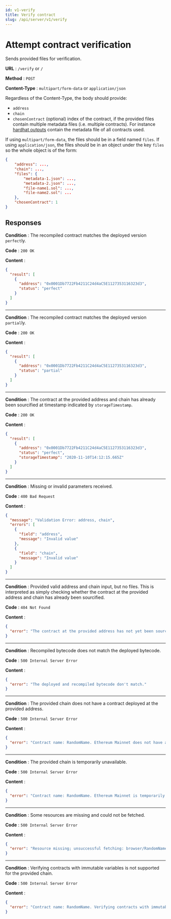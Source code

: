 ```yaml
---
id: v1-verify
title: Verify contract
slug: /api/server/v1/verify
---
```


# Attempt contract verification

Sends provided files for verification.

**URL** : `/verify` or `/`

**Method** : `POST`

**Content-Type** : `multipart/form-data` or `application/json`

Regardless of the Content-Type, the body should provide:

- `address`
- `chain`
- `chosenContract` (optional) index of the contract, if the provided files contain multiple metadata files (i.e. multiple contracts). For instance [hardhat outputs](/docs/how-to-verify/#with-hardhat-output) contain the metadata file of all contracts used.

If using `multipart/form-data`, the files should be in a field named `files`.
If using `application/json`, the files should be in an object under the key `files` so the whole object is of the form:

```json
{
    "address": ...,
    "chain": ...,
    "files": {
        "metadata-1.json": ...,
        "metadata-2.json": ...,
        "file-name1.sol": ...,
        "file-name2.sol": ...
    },
    "chosenContract": 1
}
```

## Responses

**Condition** : The recompiled contract matches the deployed version `perfect`ly.

**Code** : `200 OK`

**Content** :

```json
{
  "result": [
    {
      "address": "0x0001Db7722Fb4211C24d4aC5E1127353116323d3",
      "status": "perfect"
    }
  ]
}
```

---
**Condition** : The recompiled contract matches the deployed version `partial`ly.

**Code** : `200 OK`

**Content** :

```json
{
  "result": [
    {
      "address": "0x0001Db7722Fb4211C24d4aC5E1127353116323d3",
      "status": "partial"
    }
  ]
}
```

---
**Condition** : The contract at the provided address and chain has already been sourcified at timestamp indicated by `storageTimestamp`.

**Code** : `200 OK`

**Content** :

```json
{
  "result": [
    {
      "address": "0x0001Db7722Fb4211C24d4aC5E1127353116323d3",
      "status": "perfect",
      "storageTimestamp": "2020-11-10T14:12:15.665Z"
    }
  ]
}
```

---
**Condition** : Missing or invalid parameters received.

**Code** : `400 Bad Request`

**Content** :

```json
{
  "message": "Validation Error: address, chain",
  "errors": [
    {
      "field": "address",
      "message": "Invalid value"
    },
    {
      "field": "chain",
      "message": "Invalid value"
    }
  ]
}
```

---
**Condition** : Provided valid address and chain input, but no files. This is interpreted as simply checking whether the contract at the provided address and chain has already been sourcified.

**Code** : `404 Not Found`

**Content** :

```json
{
  "error": "The contract at the provided address has not yet been sourcified."
}
```

---
**Condition** : Recompiled bytecode does not match the deployed bytecode.

**Code** : `500 Internal Server Error`

**Content** :

```json
{
  "error": "The deployed and recompiled bytecode don't match."
}
```

---
**Condition** : The provided chain does not have a contract deployed at the provided address.

**Code** : `500 Internal Server Error`

**Content** :

```json
{
  "error": "Contract name: RandomName. Ethereum Mainnet does not have a contract deployed at 0x7c90F0C9Eb46391c93d0545dDF4658d3B8DF1866."
}
```

---
**Condition** : The provided chain is temporarily unavailable.

**Code** : `500 Internal Server Error`

**Content** :

```json
{
  "error": "Contract name: RandomName. Ethereum Mainnet is temporarily unavailable."
}
```

---
**Condition** : Some resources are missing and could not be fetched.

**Code** : `500 Internal Server Error`

**Content** :

```json
{
  "error": "Resource missing; unsuccessful fetching: browser/RandomName.sol"
}
```

---
**Condition** : Verifying contracts with immutable variables is not supported for the provided chain.

**Code** : `500 Internal Server Error`

**Content** :

```json
{
  "error": "Contract name: RandomName. Verifying contracts with immutable variables is not supported for Ethereum Mainnet."
}
```
